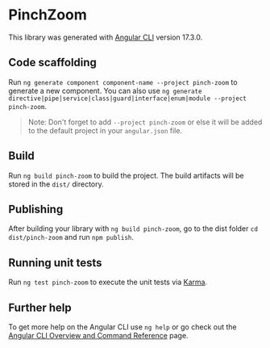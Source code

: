 # PinchZoom

This library was generated with [Angular CLI](https://github.com/angular/angular-cli) version 17.3.0.

## Code scaffolding

Run `ng generate component component-name --project pinch-zoom` to generate a new component. You can also use `ng generate directive|pipe|service|class|guard|interface|enum|module --project pinch-zoom`.
> Note: Don't forget to add `--project pinch-zoom` or else it will be added to the default project in your `angular.json` file. 

## Build

Run `ng build pinch-zoom` to build the project. The build artifacts will be stored in the `dist/` directory.

## Publishing

After building your library with `ng build pinch-zoom`, go to the dist folder `cd dist/pinch-zoom` and run `npm publish`.

## Running unit tests

Run `ng test pinch-zoom` to execute the unit tests via [Karma](https://karma-runner.github.io).

## Further help

To get more help on the Angular CLI use `ng help` or go check out the [Angular CLI Overview and Command Reference](https://angular.io/cli) page.
